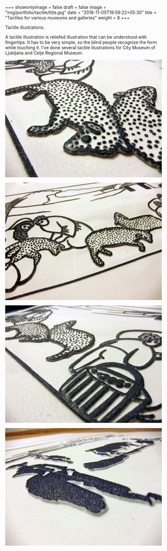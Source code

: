 +++
showonlyimage = false
draft = false
image = "img/portfolio/tactile/title.jpg"
date = "2016-11-05T19:59:22+05:30"
title = "Tactiles for various museums and galleries"
weight = 8
+++

Tactile illustrations.
<!--more-->
A tactile illustration is reliefed illustration that can be understood with fingertips. It has to be very simple, so the blind people recognize the form while touching it. I've done several tactile illustrations for City Museum of Ljubljana and Celje Regional Museum.

![1](/img/portfolio/tactile/title.jpg)

![1](/img/portfolio/tactile/tactile1.jpg)

![1](/img/portfolio/tactile/tactile2.jpg)

![1](/img/portfolio/tactile/tactile3.jpg)
